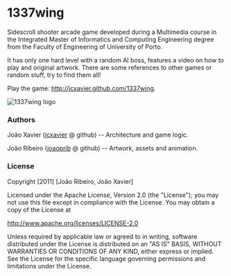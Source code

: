 1337wing
========

Sidescroll shooter arcade game developed during a Multimedia course in the Integrated Master of Informatics and Computing Engineering degree from the Faculty of Engineering of University of Porto.

It has only one hard level with a random AI boss, features a video on how to play and original artwork. There are some references to other games or random stuff, try to find them all!

Play the game: <http://jcxavier.github.com/1337wing>.

![1337wing logo](https://raw.github.com/jcxavier/1337wing/master/artwork/cover.png)

### Authors

João Xavier ([jcxavier](http://github.com/jcxavier) @ github) -- Architecture and game logic.

João Ribeiro ([joaoprib](http://github.com/joaoprib) @ github) -- Artwork, assets and animation.

### License

Copyright [2011] [João Ribeiro, João Xavier]

   Licensed under the Apache License, Version 2.0 (the "License");
   you may not use this file except in compliance with the License.
   You may obtain a copy of the License at

   http://www.apache.org/licenses/LICENSE-2.0

   Unless required by applicable law or agreed to in writing, software
   distributed under the License is distributed on an "AS IS" BASIS,
   WITHOUT WARRANTIES OR CONDITIONS OF ANY KIND, either express or implied.
   See the License for the specific language governing permissions and
   limitations under the License.